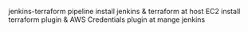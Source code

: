 jenkins-terraform pipeline
install jenkins & terraform at host EC2
install terraform plugin & AWS Credentials plugin at mange jenkins
